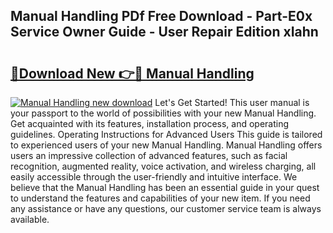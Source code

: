 ## Manual Handling PDf Free Download - Part-E0x Service Owner Guide - User Repair Edition xIahn

# <h2><a href="http://cf26286.oget.top/?id=Manual+Handling">🔗Download New 👉🔴 Manual Handling</a></h2>

[![Manual Handling new download](https://i.imgur.com/5g1atiW.png)](http://cf26286.oget.top/?id=Manual+Handling)
Let's Get Started! This user manual is your passport to the world of possibilities with your new Manual Handling. Get acquainted with its features, installation process, and operating guidelines. Operating Instructions for Advanced Users This guide is tailored to experienced users of your new Manual Handling. Manual Handling offers users an impressive collection of advanced features, such as facial recognition, augmented reality, voice activation, and wireless charging, all easily accessible through the user-friendly and intuitive interface. We believe that the Manual Handling has been an essential guide in your quest to understand the features and capabilities of your new item. If you need any assistance or have any questions, our customer service team is always available.
